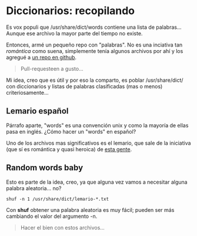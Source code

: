 # Diccionarios: recopilando

Es vox populi que /usr/share/dict/words contiene una lista de palabras... Aunque ese archivo la mayor parte del tiempo no existe.

Entonces, armé un pequeño repo con "palabras". No es una inciativa tan _romántica_ como suena, simplemente tenía algunos archivos por ahí y los agregué a [un repo en github](https://github.com/MarxBro/dicts). 

> Pull-requesteen a gusto...

Mi idea, creo que es útil y por eso la comparto, es poblar /usr/share/dict/ con diccionarios y listas de palabras clasificadas (mas o menos) criteriosamente...

## Lemario español

Párrafo aparte, "words" es una convención unix y como la mayoría de ellas pasa en inglés. ¿Cómo hacer un "words" en español?

Uno de los archivos mas significativos es el lemario, que sale de la iniciativa (que sí es romántica y quasi heroica) de [esta gente](http://olea.org/proyectos/lemarios/).

## Random words baby

Esto es parte de la idea, creo, ya que alguna vez vamos a necesitar alguna palabra aleatoria... no?

    shuf -n 1 /usr/share/dict/lemario-*.txt

Con **shuf** obtener una palabra aleatoria es muy fácil; pueden ser más cambiando el valor del argumento -n.

> Hacer el bien con estos archivos...

